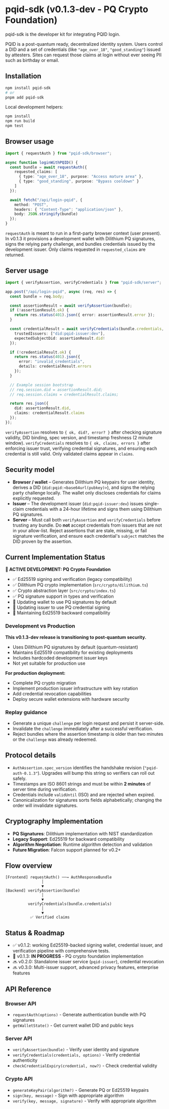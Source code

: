 # pqid-sdk (v0.1.3-dev - PQ Crypto Foundation)

pqid-sdk is the developer kit for integrating PQID login.

PQID is a post-quantum ready, decentralized identity system. Users control a DID and a set of credentials (like `"age_over_18"`, `"good_standing"`) issued by attesters. Sites can request those claims at login without ever seeing PII such as birthday or email.

## Installation

```bash
npm install pqid-sdk
# or
pnpm add pqid-sdk
```

Local development helpers:

```bash
npm install
npm run build
npm test
```

## Browser usage

```ts
import { requestAuth } from "pqid-sdk/browser";

async function loginWithPQID() {
  const bundle = await requestAuth({
    requested_claims: [
      { type: "age_over_18", purpose: "Access mature area" },
      { type: "good_standing", purpose: "Bypass cooldown" }
    ]
  });

  await fetch("/api/login-pqid", {
    method: "POST",
    headers: { "Content-Type": "application/json" },
    body: JSON.stringify(bundle)
  });
}
```

`requestAuth` is meant to run in a first-party browser context (user present). In v0.1.3 it provisions a development wallet with Dilithium PQ signatures, signs the relying party challenge, and bundles credentials issued by the development issuer. Only claims requested in `requested_claims` are returned.

## Server usage

```ts
import { verifyAssertion, verifyCredentials } from "pqid-sdk/server";

app.post("/api/login-pqid", async (req, res) => {
  const bundle = req.body;

  const assertionResult = await verifyAssertion(bundle);
  if (!assertionResult.ok) {
    return res.status(401).json({ error: assertionResult.error });
  }

  const credentialResult = await verifyCredentials(bundle.credentials, {
    trustedIssuers: ["did:pqid-issuer:dev"],
    expectedSubjectDid: assertionResult.did!
  });

  if (!credentialResult.ok) {
    return res.status(401).json({
      error: "invalid_credentials",
      details: credentialResult.errors
    });
  }

  // Example session bootstrap
  // req.session.did = assertionResult.did;
  // req.session.claims = credentialResult.claims;

  return res.json({
    did: assertionResult.did,
    claims: credentialResult.claims
  });
});
```

`verifyAssertion` resolves to `{ ok, did?, error? }` after checking signature validity, DID binding, spec version, and timestamp freshness (2 minute window). `verifyCredentials` resolves to `{ ok, claims, errors }` after enforcing issuer trust, verifying credential signatures, and ensuring each credential is still valid. Only validated claims appear in `claims`.

## Security model

- **Browser / wallet** – Generates Dilithium PQ keypairs for user identity, derives a DID (`did:pqid:<base64url(pubkey)>`), and signs the relying party challenge locally. The wallet only discloses credentials for claims explicitly requested.
- **Issuer** – The development issuer (`did:pqid-issuer:dev`) issues single-claim credentials with a 24-hour lifetime and signs them using Dilithium PQ signatures.
- **Server** – Must call both `verifyAssertion` and `verifyCredentials` before trusting any bundle. Do **not** accept credentials from issuers that are not in your allow-list. Reject assertions that are stale, missing, or fail signature verification, and ensure each credential's `subject` matches the DID proven by the assertion.

## Current Implementation Status

**🚧 ACTIVE DEVELOPMENT: PQ Crypto Foundation**

- ✅ Ed25519 signing and verification (legacy compatibility)
- ✅ Dilithium PQ crypto implementation (`src/crypto/dilithium.ts`)
- ✅ Crypto abstraction layer (`src/crypto/index.ts`)
- ✅ PQ signature support in types and verification
- 🔄 Updating wallet to use PQ signatures by default
- 🔄 Updating issuer to use PQ credential signing
- 🔄 Maintaining Ed25519 backward compatibility

### Development vs Production

**This v0.1.3-dev release is transitioning to post-quantum security.**

- Uses Dilithium PQ signatures by default (quantum-resistant)
- Maintains Ed25519 compatibility for existing deployments
- Includes hardcoded development issuer keys
- Not yet suitable for production use

**For production deployment:**
- Complete PQ crypto migration
- Implement production issuer infrastructure with key rotation
- Add credential revocation capabilities
- Deploy secure wallet extensions with hardware security

### Replay guidance

- Generate a unique `challenge` per login request and persist it server-side.
- Invalidate the `challenge` immediately after a successful verification.
- Reject bundles where the assertion timestamp is older than two minutes or the `challenge` was already redeemed.

## Protocol details

- `AuthAssertion.spec_version` identifies the handshake revision (`"pqid-auth-0.1.3"`). Upgrades will bump this string so verifiers can roll out safely.
- Timestamps are ISO 8601 strings and must be within **2 minutes** of server time during verification.
- Credentials include `validUntil` (ISO) and are rejected when expired.
- Canonicalization for signatures sorts fields alphabetically; changing the order will invalidate signatures.

## Cryptography Implementation

- **PQ Signatures**: Dilithium implementation with NIST standardization
- **Legacy Support**: Ed25519 for backward compatibility
- **Algorithm Negotiation**: Runtime algorithm detection and validation
- **Future Migration**: Falcon support planned for v0.2+

## Flow overview

```
[Frontend] requestAuth() ──→ AuthResponseBundle
                │
                ▼
[Backend] verifyAssertion(bundle)
                │
                ▼
          verifyCredentials(bundle.credentials)
                │
                ▼
           ✅ Verified claims
```

## Status & Roadmap

- ✅ v0.1.2: working Ed25519-backed signing wallet, credential issuer, and verification pipeline with comprehensive tests.
- 🔄 v0.1.3: **IN PROGRESS** - PQ crypto foundation implementation
- 🔜 v0.2.0: Standalone issuer service (`pqid-issuer`), credential revocation
- 🔜 v0.3.0: Multi-issuer support, advanced privacy features, enterprise features

## API Reference

### Browser API
- `requestAuth(options)` - Generate authentication bundle with PQ signatures
- `getWalletState()` - Get current wallet DID and public keys

### Server API
- `verifyAssertion(bundle)` - Verify user identity and signature
- `verifyCredentials(credentials, options)` - Verify credential authenticity
- `checkCredentialExpiry(credential, now?)` - Check credential validity

### Crypto API
- `generateKeyPair(algorithm?)` - Generate PQ or Ed25519 keypairs
- `sign(key, message)` - Sign with appropriate algorithm
- `verify(key, message, signature)` - Verify with appropriate algorithm

